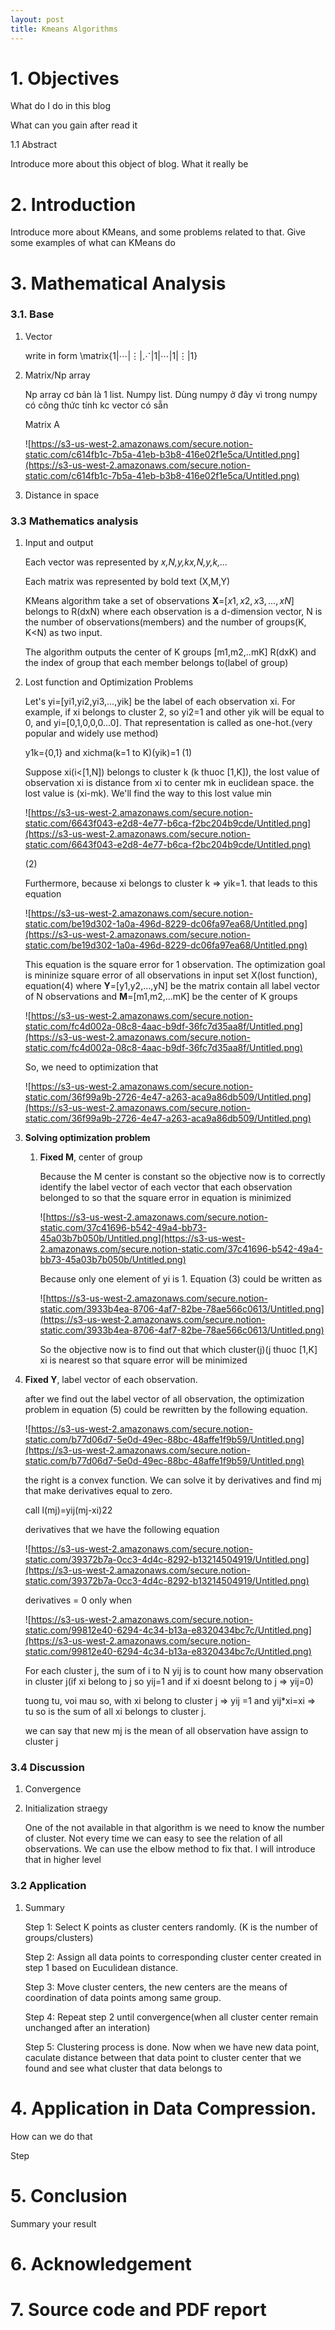 ```yaml
---
layout: post
title: Kmeans Algorithms
---
```

# 1. Objectives

What do I do in this blog

What can you gain after read it

1.1 Abstract

Introduce more about this object of blog. What it really be

# 2. Introduction

Introduce more about KMeans, and some problems related to that. Give some examples of what can KMeans do

# 3. Mathematical Analysis

### 3.1. Base

1. Vector

    write in form 
\matrix{1|⋯|⋮|⋰|1|⋯|1|⋮|1}  
2. Matrix/Np array

    Np array cơ bản là 1 list. Numpy list. Dùng numpy ở đây vì trong numpy có công thức tính kc vector có sẵn 

    Matrix A

    ![https://s3-us-west-2.amazonaws.com/secure.notion-static.com/c614fb1c-7b5a-41eb-b3b8-416e02f1e5ca/Untitled.png](https://s3-us-west-2.amazonaws.com/secure.notion-static.com/c614fb1c-7b5a-41eb-b3b8-416e02f1e5ca/Untitled.png)

3. Distance in space

### 3.3 Mathematics analysis

1. Input and output 

    Each vector was represented by *x,N,y,kx,N,y,k,...*

    Each matrix was represented by bold text (X,M,Y)

    KMeans algorithm take a set of observations **X**=[$x1,x2,x3,...,xN]$ belongs to R(dxN) where each observation is a d-dimension vector, N is the number of observations(members) and the number of groups(K, K<N) as two input. 

    The algorithm outputs the center of K groups [m1,m2,..mK] R(dxK) and the index of group that each member belongs to(label of group)

2. Lost function and Optimization Problems

    Let's yi=[yi1,yi2,yi3,...,yik] be the label of each observation xi. For example, if xi belongs to cluster 2, so yi2=1 and other yik will be equal to 0, and yi=[0,1,0,0,0...0]. That representation is called as one-hot.(very popular and widely use method)

    y1k={0,1}   and xichma(k=1 to K)(yik)=1 (1)

    Suppose xi(i<[1,N]) belongs to cluster k (k thuoc [1,K]), the lost value of observation xi is distance from xi to center mk in euclidean space. the lost value is (xi-mk). We'll find the way to this lost value min

    ![https://s3-us-west-2.amazonaws.com/secure.notion-static.com/6643f043-e2d8-4e77-b6ca-f2bc204b9cde/Untitled.png](https://s3-us-west-2.amazonaws.com/secure.notion-static.com/6643f043-e2d8-4e77-b6ca-f2bc204b9cde/Untitled.png)

    (2)

    Furthermore, because xi belongs to cluster k ⇒ yik=1. that leads to this equation

    ![https://s3-us-west-2.amazonaws.com/secure.notion-static.com/be19d302-1a0a-496d-8229-dc06fa97ea68/Untitled.png](https://s3-us-west-2.amazonaws.com/secure.notion-static.com/be19d302-1a0a-496d-8229-dc06fa97ea68/Untitled.png)

    This equation is the square error for 1 observation. The optimization goal is mininize square error of all observations in input set X(lost function), equation(4) where **Y**=[y1,y2,...,yN] be the matrix contain all label vector of N observations and **M**=[m1,m2,...mK] be the center of K groups

    ![https://s3-us-west-2.amazonaws.com/secure.notion-static.com/fc4d002a-08c8-4aac-b9df-36fc7d35aa8f/Untitled.png](https://s3-us-west-2.amazonaws.com/secure.notion-static.com/fc4d002a-08c8-4aac-b9df-36fc7d35aa8f/Untitled.png)

    So, we need to optimization that

    ![https://s3-us-west-2.amazonaws.com/secure.notion-static.com/36f99a9b-2726-4e47-a263-aca9a86db509/Untitled.png](https://s3-us-west-2.amazonaws.com/secure.notion-static.com/36f99a9b-2726-4e47-a263-aca9a86db509/Untitled.png)

3. **Solving optimization problem**
    1. **Fixed M**, center of group 

        Because the M center is constant so the objective now is to correctly identify the label vector of each vector that each observation belonged to so that the square error in equation is minimized

        ![https://s3-us-west-2.amazonaws.com/secure.notion-static.com/37c41696-b542-49a4-bb73-45a03b7b050b/Untitled.png](https://s3-us-west-2.amazonaws.com/secure.notion-static.com/37c41696-b542-49a4-bb73-45a03b7b050b/Untitled.png)

        Because only one element of yi is 1. Equation (3) could be written as 

        ![https://s3-us-west-2.amazonaws.com/secure.notion-static.com/3933b4ea-8706-4af7-82be-78ae566c0613/Untitled.png](https://s3-us-west-2.amazonaws.com/secure.notion-static.com/3933b4ea-8706-4af7-82be-78ae566c0613/Untitled.png)

        So the objective now is to find out that which cluster(j)(j thuoc [1,K] xi is nearest so that square error will be minimized

4. **Fixed Y**, label vector of each observation.

    after we find out the label vector of all observation, the optimization problem in equation (5) could be rewritten by the following equation.

    ![https://s3-us-west-2.amazonaws.com/secure.notion-static.com/b77d06d7-5e0d-49ec-88bc-48affe1f9b59/Untitled.png](https://s3-us-west-2.amazonaws.com/secure.notion-static.com/b77d06d7-5e0d-49ec-88bc-48affe1f9b59/Untitled.png)

    the right is a convex function. We can solve it by derivatives and find mj that make derivatives equal to zero.

    call l(mj)=yij(mj-xi)22

    derivatives that we have the following equation

    ![https://s3-us-west-2.amazonaws.com/secure.notion-static.com/39372b7a-0cc3-4d4c-8292-b13214504919/Untitled.png](https://s3-us-west-2.amazonaws.com/secure.notion-static.com/39372b7a-0cc3-4d4c-8292-b13214504919/Untitled.png)

    derivatives = 0 only when 

    ![https://s3-us-west-2.amazonaws.com/secure.notion-static.com/99812e40-6294-4c34-b13a-e8320434bc7c/Untitled.png](https://s3-us-west-2.amazonaws.com/secure.notion-static.com/99812e40-6294-4c34-b13a-e8320434bc7c/Untitled.png)

    For each cluster j, the sum of i to N yij is to count how many observation in cluster j(if xi belong to j so yij=1 and if xi doesnt belong to j ⇒ yij=0) 

    tuong tu, voi mau so, with xi belong to cluster j ⇒ yij =1 and yij*xi=xi ⇒ tu so is the sum of all xi belongs to cluster j.

    we can say that new mj is the mean of all observation have assign to cluster j 

### 3.4 Discussion

1. Convergence
2. Initialization straegy

    One of the not available in that algorithm is we need to know the number of cluster. Not every time we can easy to see the relation of all observations. We can use the elbow method to fix that. I will introduce that in higher level

### 3.2 Application

1. Summary

    Step 1: Select K points as cluster centers randomly. (K is the number of groups/clusters)

    Step 2: Assign all data points to corresponding cluster center created in step 1 based on Euculidean distance.

    Step 3: Move cluster centers, the new centers are the means of coordination of data points among same group.

    Step 4: Repeat step 2 until convergence(when all cluster center remain unchanged after an interation)

    Step 5: Clustering process is done. Now when we have new data point, caculate distance between that data point to cluster center that we found and see what cluster that data belongs to

# 4. Application in Data Compression.

How can we do that 

Step

# 5. Conclusion

Summary your result

# 6. Acknowledgement

# 7. Source code and PDF report
